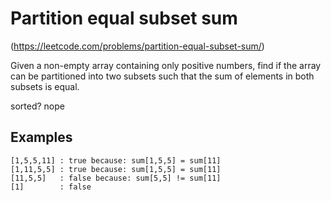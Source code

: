 # Partition equal subset sum
(https://leetcode.com/problems/partition-equal-subset-sum/)

Given a non-empty array containing only positive numbers, find if the array can be partitioned 
into two subsets such that the sum of elements in both subsets is equal.

sorted? nope

## Examples
```
[1,5,5,11] : true because: sum[1,5,5] = sum[11]
[1,11,5,5] : true because: sum[1,5,5] = sum[11]
[11,5,5]   : false because: sum[5,5] != sum[11]
[1]        : false
```
